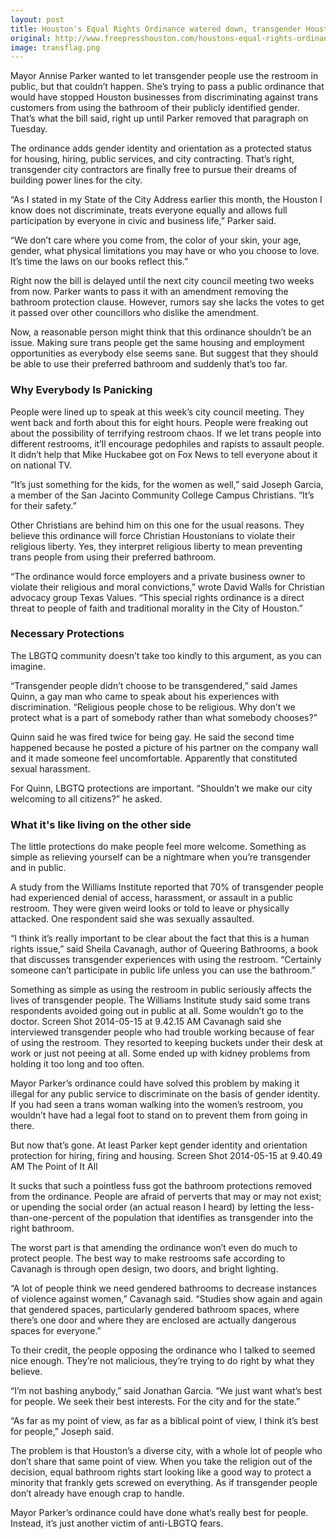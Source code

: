 ```yaml
---
layout: post
title: Houston's Equal Rights Ordinance watered down, transgender Houstonians told to hold it
original: http://www.freepresshouston.com/houstons-equal-rights-ordinance-watered-down-transgender-houstonians-told-to-hold-it/
image: transflag.png
---
```


Mayor Annise Parker wanted to let transgender people use the restroom in public, but that couldn’t happen. She’s trying to pass a public ordinance that would have stopped Houston businesses from discriminating against trans customers from using the bathroom of their publicly identified gender. That’s what the bill said, right up until Parker removed that paragraph on Tuesday.

<!--break-->

The ordinance adds gender identity and orientation as a protected status for housing, hiring, public services, and city contracting. That’s right, transgender city contractors are finally free to pursue their dreams of building power lines for the city.

“As I stated in my State of the City Address earlier this month, the Houston I know does not discriminate, treats everyone equally and allows full participation by everyone in civic and business life,” Parker said.

“We don’t care where you come from, the color of your skin, your age, gender, what physical limitations you may have or who you choose to love.  It’s time the laws on our books reflect this.”

Right now the bill is delayed until the next city council meeting two weeks from now. Parker wants to pass it with an amendment removing the bathroom protection clause. However, rumors say she lacks the votes to get it passed over other councillors who dislike the amendment.

Now, a reasonable person might think that this ordinance shouldn’t be an issue. Making sure trans people get the same housing and employment opportunities as everybody else seems sane. But suggest that they should be able to use their preferred bathroom and suddenly that’s too far.

### Why Everybody Is Panicking

People were lined up to speak at this week’s city council meeting. They went back and forth about this for eight hours. People were freaking out about the possibility of terrifying restroom chaos. If we let trans people into different restrooms, it’ll encourage pedophiles and rapists to assault people. It didn’t help that Mike Huckabee got on Fox News to tell everyone about it on national TV.

“It’s just something for the kids, for the women as well,” said Joseph Garcia, a member of the San Jacinto Community College Campus Christians. “It’s for their safety.”

Other Christians are behind him on this one for the usual reasons. They believe this ordinance will force Christian Houstonians to violate their religious liberty. Yes, they interpret religious liberty to mean preventing trans people from using their preferred bathroom.

“The ordinance would force employers and a private business owner to violate their religious and moral convictions,” wrote David Walls for Christian advocacy group Texas Values. “This special rights ordinance is a direct threat to people of faith and traditional morality in the City of Houston.”

### Necessary Protections

The LBGTQ community doesn’t take too kindly to this argument, as you can imagine.

“Transgender people didn’t choose to be transgendered,” said James Quinn, a gay man who came to speak about his experiences with discrimination. “Religious people chose to be religious. Why don’t we protect what is a part of somebody rather than what somebody chooses?”

Quinn said he was fired twice for being gay. He said the second time happened because he posted a picture of his partner on the company wall and it made someone feel uncomfortable. Apparently that constituted sexual harassment.

For Quinn, LBGTQ protections are important. “Shouldn’t we make our city welcoming to all citizens?” he asked.

### What it's like living on the other side

The little protections do make people feel more welcome. Something as simple as relieving yourself can be a nightmare when you’re transgender and in public. 

A study from the Williams Institute reported that 70% of transgender people had experienced denial of access, harassment, or assault in a public restroom. They were given weird looks or told to leave or physically attacked. One respondent said she was sexually assaulted.

“I think it’s really important to be clear about the fact that this is a human rights issue,” said Sheila Cavanagh, author of Queering Bathrooms, a book that discusses transgender experiences with using the restroom. “Certainly someone can’t participate in public life unless you can use the bathroom.”

Something as simple as using the restroom in public seriously affects the lives of transgender people. The Williams Institute study said some trans respondents avoided going out in public at all. Some wouldn’t go to the doctor. Screen Shot 2014-05-15 at 9.42.15 AM Cavanagh said she interviewed transgender people who had trouble working because of fear of using the restroom. They resorted to keeping buckets under their desk at work or just not peeing at all. Some ended up with kidney problems from holding it too long and too often.

Mayor Parker’s ordinance could have solved this problem by making it illegal for any public service to discriminate on the basis of gender identity. If you had seen a trans woman walking into the women’s restroom, you wouldn’t have had a legal foot to stand on to prevent them from going in there.

But now that’s gone. At least Parker kept gender identity and orientation protection for hiring, firing and housing. Screen Shot 2014-05-15 at 9.40.49 AM The Point of It All

It sucks that such a pointless fuss got the bathroom protections removed from the ordinance. People are afraid of perverts that may or may not exist; or upending the social order (an actual reason I heard) by letting the less-than-one-percent of the population that identifies as transgender into the right bathroom.

The worst part is that amending the ordinance won’t even do much to protect people. The best way to make restrooms safe according to Cavanagh is through open design, two doors, and bright lighting.

“A lot of people think we need gendered bathrooms to decrease instances of violence against women,” Cavanagh said. “Studies show again and again that gendered spaces, particularly gendered bathroom spaces, where there’s one door and where they are enclosed are actually dangerous spaces for everyone.”

To their credit, the people opposing the ordinance who I talked to seemed nice enough. They’re not malicious, they’re trying to do right by what they believe.

“I’m not bashing anybody,” said Jonathan Garcia. “We just want what’s best for people. We seek their best interests. For the city and for the state.”

“As far as my point of view, as far as a biblical point of view, I think it’s best for people,” Joseph said.

The problem is that Houston’s a diverse city, with a whole lot of people who don’t share that same point of view. When you take the religion out of the decision, equal bathroom rights start looking like a good way to protect a minority that frankly gets screwed on everything. As if transgender people don’t already have enough crap to handle.

Mayor Parker’s ordinance could have done what’s really best for people. Instead, it’s just another victim of anti-LBGTQ fears.
